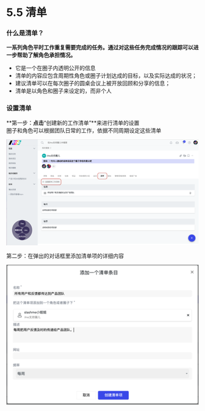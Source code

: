 # 5.5 清单

### 什么是清单？

**一系列角色平时工作重复需要完成的任务。通过对这些任务完成情况的跟踪可以进一步帮助了解角色承担情况。**

* 它是一个在圈子内透明公开的信息
* 清单的内容应包含周期性角色或圈子计划达成的目标，以及实际达成的状况； 
* 建议清单可以在每次圈子的圆桌会议上被开放回顾和分享的信息； 
* 清单是以角色和圈子来设定的，而非个人

### **设置清单**

**第一步：**点击**“创建新的工作清单”**来进行清单的设置  
圈子和角色可以根据团队日常的工作，依据不同周期设定这些清单

![&#x521B;&#x5EFA;&#x6E05;&#x5355;&#x6309;&#x94AE;](../.gitbook/assets/5-5-1.png)

第二步：在弹出的对话框里添加清单项的详细内容

![&#x6E05;&#x5355;&#x9879;&#x5BF9;&#x8BDD;&#x6846;](../.gitbook/assets/5-5-2.png)

